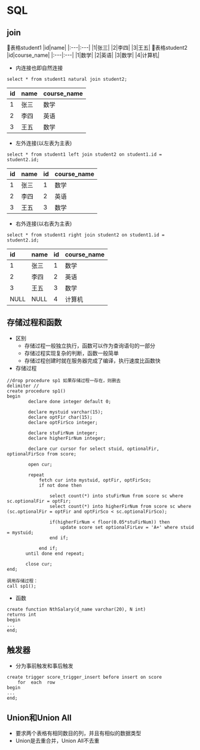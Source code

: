 # SQL

## join
表格student1
|id|name|
|:---|:---|
|1|张三|
|2|李四|
|3|王五|
表格student2
|id|course_name|
|:---|:---|
|1|数学|
|2|英语|
|3|数学|
|4|计算机|
* 内连接也即自然连接
```
select * from student1 natural join student2;
```
|id|name|course_name|
|:---|:---|:---|
|1|张三|数学|
|2|李四|英语|
|3|王五|数学|
* 左外连接(以左表为主表)
```
select * from student1 left join student2 on student1.id = student2.id;
```
|id|name|id|course_name|
|:---|:---|:---|:---|
|1|张三|1|数学|
|2|李四|2|英语|
|3|王五|3|数学|
* 右外连接(以右表为主表)
```
select * from student1 right join student2 on student1.id = student2.id;
```
|id|name|id|course_name|
|:---|:---|:---|:---|
|1|张三|1|数学|
|2|李四|2|英语|
|3|王五|3|数学|
|NULL|NULL|4|计算机|

## 存储过程和函数
* 区别
    * 存储过程一般独立执行，函数可以作为查询语句的一部分
    * 存储过程实现复杂的判断，函数一般简单
    * 存储过程创建时就在服务器完成了编译，执行速度比函数快
* 存储过程
```
//drop procedure sp1 如果存储过程一存在，则删去
delimiter //						  
create procedure sp1()					 
begin 
        declare done integer default 0;

        declare mystuid varchar(15);
        declare optFir char(15);
        declare optFirSco integer;

        declare stuFirNum integer;
        declare higherFirNum integer;

        declare cur cursor for select stuid, optionalFir, optionalFirSco from score;

        open cur;

        repeat
            fetch cur into mystuid, optFir, optFirSco;
            if not done then

	            select count(*) into stuFirNum from score sc where sc.optionalFir = optFir;
                select count(*) into higherFirNum from score sc where (sc.optionalFir = optFir and optFirSco < sc.optionalFirSco); 
 
                if(higherFirNum < floor(0.05*stuFirNum)) then
                    update score set optionalFirLev = 'A+' where stuid = mystuid;
                end if;

            end if;
       until done end repeat;

       close cur;						  
end;

调用存储过程：
call sp1();
```
* 函数
```
create function NthSalary(d_name varchar(20), N int)
returns int
begin
...
end;
```

## 触发器
* 分为事前触发和事后触发
```
create trigger score_trigger_insert before insert on score 
    for  each  row  
begin
...
end;
```

## Union和Union All
* 要求两个表格有相同数目的列，并且有相似的数据类型
* Union是去重合并，Union All不去重